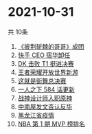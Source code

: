# 2021-10-31
  共 10条

  <!-- BEGIN -->
  <!-- 最后更新时间:Sun Oct 31 2021 10:11:36 GMT+0000 (Coordinated Universal Time) -->
  1. [《披荆斩棘的哥哥》成团](https://www.zhihu.com/search?q=披荆斩棘的哥哥)
1. [快手 CEO 宿华卸任](https://www.zhihu.com/search?q=快手)
1. [DK 击败 T1 挺进决赛](https://www.zhihu.com/search?q=DK)
1. [王者荣耀开放世界新游](https://www.zhihu.com/search?q=王者荣耀世界)
1. [这就是街舞总决赛](https://www.zhihu.com/search?q=这就是街舞)
1. [一人之下 584 话更新](https://www.zhihu.com/search?q=一人之下)
1. [战神设计师入职原神](https://www.zhihu.com/search?q=原神)
1. [中南屋发文否认反华](https://www.zhihu.com/search?q=中南屋)
1. [黑龙江省疫情](https://www.zhihu.com/search?q=黑龙江疫情)
1. [NBA 第 1 期 MVP 榜排名](https://www.zhihu.com/search?q=MVP)
  <!-- END -->
  